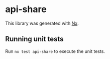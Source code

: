 # api-share

This library was generated with [Nx](https://nx.dev).

## Running unit tests

Run `nx test api-share` to execute the unit tests.
